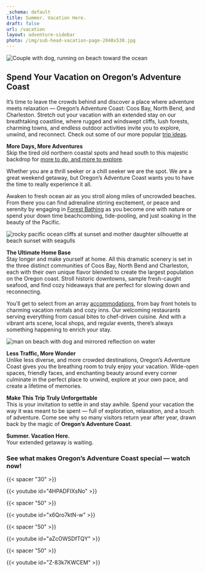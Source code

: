 ```yaml
---
_schema: default
title: Summer. Vacation Here.
draft: false
url: /vacation
layout: adventure-sidebar
photo: /img/sub-head-vacation-page-2048x530.jpg
---
```

![Couple with dog, running on beach toward the ocean](/img/unpack-once-couple-v02695x322.jpg)

## **Spend Your Vacation on Oregon’s Adventure Coast**

It’s time to leave the crowds behind and discover a place where adventure meets relaxation — Oregon’s Adventure Coast: Coos Bay, North Bend, and Charleston. Stretch out your vacation with an extended stay on our breathtaking coastline, where rugged and windswept cliffs, lush forests, charming towns, and endless outdoor activities invite you to explore, unwind, and reconnect. Check out some of our more popular [trip ideas](/tripideas).

**More Days, More Adventures**<br>Skip the tired old northern coastal spots and head south to this majestic backdrop for [more to do, and more to explore](/adventures).

Whether you are a thrill seeker or a chill seeker we are the spot. We are a great weekend getaway, but Oregon’s Adventure Coast wants you to have the time to really experience it all.

Awaken to fresh ocean air as you stroll along miles of uncrowded beaches. From there you can find adrenaline stirring excitement, or peace and serenity by engaging in [Forest Bathing](/forest-bathing) as you become one with nature or spend your down time beachcombing, tide-pooling, and just soaking in the beauty of the Pacific.

![rocky pacific ocean cliffs at sunset and mother daughter silhouette at beach sunset with seagulls](/img/vacaton-collage-v01.jpg)

**The Ultimate Home Base**<br>Stay longer and make yourself at home. All this dramatic scenery is set in the three distinct communities of Coos Bay, North Bend and Charleston, each with their own unique flavor blended to create the largest population on the Oregon coast. Stroll historic downtowns, sample fresh-caught seafood, and find cozy hideaways that are perfect for slowing down and reconnecting.

You’ll get to select from an array [accommodations](/lodging), from bay front hotels to charming vacation rentals and cozy inns. Our welcoming restaurants serving everything from casual bites to chef-driven cuisine. And with a vibrant arts scene, local shops, and regular events, there’s always something happening to enrich your stay.

![man on beach with dog and mirrored reflection on water](/img/vacaton-collage-v02.jpg)

**Less Traffic, More Wonder**<br>Unlike less diverse, and more crowded destinations, Oregon’s Adventure Coast gives you the breathing room to truly enjoy your vacation. Wide-open spaces, friendly faces, and enchanting beauty around every corner culminate in the perfect place to unwind, explore at your own pace, and create a lifetime of memories.

**Make This Trip Truly Unforgettable**<br>This is your invitation to settle in and stay awhile. Spend your vacation the way it was meant to be spent — full of exploration, relaxation, and a touch of adventure. Come see why so many visitors return year after year, drawn back by the magic of **Oregon’s Adventure Coast**.

**Summer. Vacation Here.**<br>Your extended getaway is waiting.

### See what makes Oregon’s Adventure Coast special — watch now!

{{< spacer "30" >}}

{{< youtube id="4HPADFIXsNo" >}}

{{< spacer "50" >}}

{{< youtube id="x6Qro7ktN-w" >}}

{{< spacer "50" >}}

{{< youtube id="aZcOWSDfTQY" >}}

{{< spacer "50" >}}

{{< youtube id="Z-83k7KWCEM" >}}